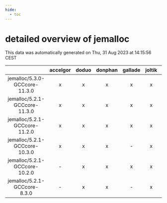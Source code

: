 ```yaml
---
hide:
  - toc
---
```


detailed overview of jemalloc
=============================


This data was automatically generated on Thu, 31 Aug 2023 at 14:15:56 CEST  

| |accelgor|doduo|donphan|gallade|joltik|skitty|swalot|victini|
| :---: | :---: | :---: | :---: | :---: | :---: | :---: | :---: | :---: |
|jemalloc/5.3.0-GCCcore-11.3.0|x|x|x|x|x|x|x|x|
|jemalloc/5.2.1-GCCcore-11.3.0|x|x|x|x|x|x|x|x|
|jemalloc/5.2.1-GCCcore-11.2.0|x|x|x|x|x|x|x|x|
|jemalloc/5.2.1-GCCcore-10.3.0|x|x|x|-|x|x|x|x|
|jemalloc/5.2.1-GCCcore-10.2.0|-|x|x|x|x|x|x|x|
|jemalloc/5.2.1-GCCcore-8.3.0|-|x|x|-|x|x|x|x|
